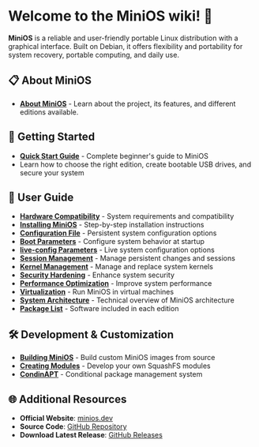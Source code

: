 # Welcome to the MiniOS wiki! 🌟

**MiniOS** is a reliable and user-friendly portable Linux distribution with a graphical interface. Built on Debian, it offers flexibility and portability for system recovery, portable computing, and daily use.

## 📋 About MiniOS
  - **[About MiniOS](About-MiniOS.md)** - Learn about the project, its features, and different editions available.

## 🚀 Getting Started
  - **[Quick Start Guide](Quick-Start.md)** - Complete beginner's guide to MiniOS
  - Learn how to choose the right edition, create bootable USB drives, and secure your system

## 📖 User Guide
  - **[Hardware Compatibility](Hardware-Compatibility.md)** - System requirements and compatibility
  - **[Installing MiniOS](Installing-MiniOS.md)** - Step-by-step installation instructions
  - **[Configuration File](Configuration-File.md)** - Persistent system configuration options
  - **[Boot Parameters](Boot-Parameters.md)** - Configure system behavior at startup
  - **[live-config Parameters](live-config.md)** - Live system configuration options
  - **[Session Management](Session-Management.md)** - Manage persistent changes and sessions
  - **[Kernel Management](Kernel-Management.md)** - Manage and replace system kernels
  - **[Security Hardening](Security-Hardening.md)** - Enhance system security
  - **[Performance Optimization](Performance-Optimization.md)** - Improve system performance
  - **[Virtualization](Virtualization.md)** - Run MiniOS in virtual machines
  - **[System Architecture](System-Architecture.md)** - Technical overview of MiniOS architecture
  - **[Package List](Packages.md)** - Software included in each edition

## 🛠️ Development & Customization
  - **[Building MiniOS](Building-MiniOS.md)** - Build custom MiniOS images from source
  - **[Creating Modules](Creating-Modules.md)** - Develop your own SquashFS modules
  - **[CondinAPT](CondinAPT.md)** - Conditional package management system

## 🌐 Additional Resources
  - **Official Website**: [minios.dev](https://minios.dev)
  - **Source Code**: [GitHub Repository](https://github.com/minios-linux/minios-live)
  - **Download Latest Release**: [GitHub Releases](https://github.com/minios-linux/minios-live/releases)
